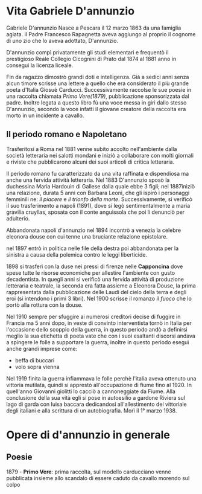 # Vita Gabriele D'annunzio

Gabriele D'annunzio Nasce a Pescara il 12 marzo 1863 da una famiglia agiata.
il Padre Francesco Rapagnetta aveva aggiungo al proprio il cognome di uno zio che lo aveva adottato, D'annunzio.

D'annunzio compì privatamente gli studi elementari e frequentò il prestigioso Reale Collegio Cicognini di Prato dal 1874 al 1881 anno in conseguì la licenza liceale.

Fin da ragazzo dimostrò grandi doti e intelligenza.
Già a sedici anni senza alcun timore scrisse una lettere a quello che era considerato il più grande poeta d'Italia Giosuè Carducci.
Successivamente raccolse le sue poesie in una raccolta chiamata *Primo Vere(1879)*, pubblicazione sponsorizzata dal padre.
Inoltre legata a questo libro fù una voce messa in giri dallo stesso D'annunzio, secondo la voce infatti il giovane creatore della raccolta era morto in un incidente a cavallo.

## Il periodo romano e Napoletano

Trasferitosi a Roma nel 1881 venne subito accolto nell'ambiente dalla società letteraria nei salotti mondani e iniziò a collaborare con molti giornali e riviste che pubblicarono alcuni dei suoi articoli di critica letteraria.

Il periodo romano fu caratterizzato da una vita raffinata e dispendiosa ma anche una fervida attività letteraria.
Nel 1883 D'annunzio sposò la duchessina Maria Hardouin di Gallese dalla quale ebbe 3 figli; nel 1887iniziò una relazione, durata 5 anni con Barbara Leoni, che gli ispirò i personaggi femminili ne: *il piacere* e *il trionfo della morte*.
 Successivamente, si verificò il suo trasferimento a napoli (1891), dove si legò sentimentalmente a maria gravilia cruyllas, sposata con il conte anguissola che poi li denunciò per adulterio.

Abbandonata napoli d'annunzio nel 1894 incontrò a venezia la celebre eleonora douse con cui tenne una bruciante relazione epistolare.

nel 1897 entrò in politica nelle file della destra poi abbandonata per la sinistra a causa della polemica contro le leggi liberticide.

1898 si trasferì con la duse nei pressi di firenze  nelle **Capponcina** dove spese tutte le risorse economiche per allestire l'ambiente con gusto decadentista.
In quegli anni si verificò una fervida attività di produzione letteraria e teatrale, la seconda era fatta assieme a Eleonora Douse, la prima rappresentata dalla pubblicazione delle Laudi del cielo della terra e degli eroi (si intendono i primi 3 libri).
Nel 1900 scrisse il romanzo *il fuoco* che lo portò alla rottura con la douse.

Nel 1910 sempre per sfuggire ai numerosi creditori decise di fuggire in Francia ma 5 anni dopo, in veste di convinto interventista tornò in Italia per l'occasione dello scoppio della guerra, in questo periodo andò a definirsi meglio la sua etichetta di poeta vate che con i suoi esaltanti discorsi andava a spingere le folle a supportare la guerra, inoltre in questo periodo eseguì anche grandi imprese come:
- beffa di buccari
- volo sopra vienna 

Nel 1919 finita la guerra infiammava le folle perchè l'italia aveva ottenuto una vittoria mutilata, quindi si apprestò all'occupazione di fiume fino al 1920. 
In quell'anno Giovanni giolitti lo cacciò a 
cannoneggiate da Fiume.
Alla conclusione della sua vità egli si pose in autoesilio a gardone Riviera sul lago di garda con luisa baccara dedicandosi all'allestimento del vittoriale degli italiani e alla scrittura di un autobiografia. Morì il 1° marzo 1938.

# Opere di d'annunzio in generale

## Poesie

1879 - **Primo Vere**: prima raccolta, sul modello carducciano venne pubblicata insieme allo scandalo di essere caduto da cavallo morendo sul colpo




<!--stackedit_data:
eyJoaXN0b3J5IjpbLTEyMDIxMTgwNjAsLTEyNjM0OTEyLDEwMj
QxMjc5MjYsMTc5NDEyMjAyNCwtMjAyODM5ODYwOSwtMjEyODgw
NTI2NSwxOTAxOTM1NTU1LC0xODg3NTczMzA1LDQ1NDU3OTM4Mi
wtMTE1Njc1NTkyMSwtNDEyNDg3MTcyLDEyMDg3NTU2NzMsLTEz
NzIzOTY2NzUsLTUxNzE0Nzc5LC0xODMzMjk3Nzg2LC0yMDg4Nz
Q2NjEyXX0=
-->